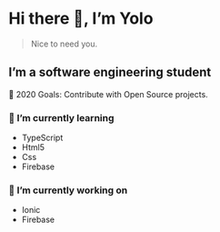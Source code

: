 # Hi there 👋, I’m Yolo

> Nice to need you.

## I’m a software engineering student

🥅 2020 Goals: Contribute with Open Source projects.

### 🌱 I’m currently learning

- TypeScript
- Html5
- Css
- Firebase

### 🔭 I’m currently working on

* Ionic 
* Firebase 

<!--
**yolo20/yolo20** is a ✨ _special_ ✨ repository because its `README.md` (this file) appears on your GitHub profile.

Here are some ideas to get you started:

- 🔭 I’m currently working on ...
- 🌱 I’m currently learning ...
- 👯 I’m looking to collaborate on ...
- 🤔 I’m looking for help with ...
- 💬 Ask me about ...
- 📫 How to reach me: ...
- 😄 Pronouns: ...
- ⚡ Fun fact: ...
-->
